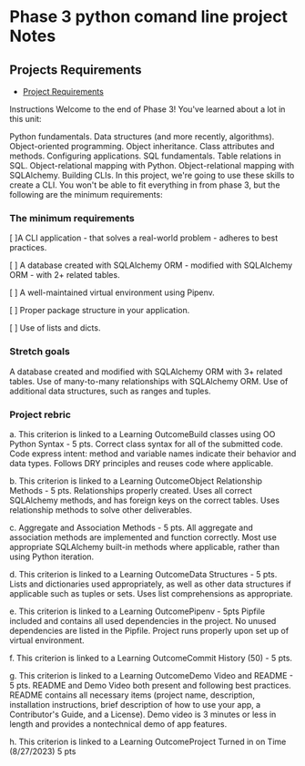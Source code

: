 # Phase 3 python comand line project Notes

## Projects Requirements
- [Project Requirements](https://my.learn.co/courses/653/pages/phase-3-project-cli?module_item_id=95439)

Instructions
Welcome to the end of Phase 3! You've learned about a lot in this unit:

Python fundamentals.
Data structures (and more recently, algorithms).
Object-oriented programming.
Object inheritance.
Class attributes and methods.
Configuring applications.
SQL fundamentals.
Table relations in SQL.
Object-relational mapping with Python.
Object-relational mapping with SQLAlchemy.
Building CLIs.
In this project, we're going to use these skills to create a CLI. You won't be able to fit everything in from phase 3, but the following are the minimum requirements:

### The minimum requirements

[ ]A CLI application 
    - that solves a real-world problem
    - adheres to best practices.

[ ] A database created with SQLAlchemy ORM
    - modified with SQLAlchemy ORM 
    - with 2+ related tables.

[ ] A well-maintained virtual environment using Pipenv.

[ ] Proper package structure in your application.

[ ] Use of lists and dicts.


### Stretch goals
A database created and modified with SQLAlchemy ORM with 3+ related tables.
Use of many-to-many relationships with SQLAlchemy ORM.
Use of additional data structures, such as ranges and tuples.

### Project rebric 
a. This criterion is linked to a Learning OutcomeBuild classes using OO Python Syntax - 5 pts.
Correct class syntax for all of the submitted code. Code express intent: method and variable names indicate their behavior and data types. Follows DRY principles and reuses code where applicable.

b. This criterion is linked to a Learning OutcomeObject Relationship Methods - 5 pts.
Relationships properly created. Uses all correct SQLAlchemy methods, and has foreign keys on the correct tables. Uses relationship methods to solve other deliverables.

c. Aggregate and Association Methods - 5 pts.
All aggregate and association methods are implemented and function correctly. Most use appropriate SQLAlchemy built-in methods where applicable, rather than using Python iteration.

d. This criterion is linked to a Learning OutcomeData Structures - 5 pts. 
Lists and dictionaries used appropriately, as well as other data structures if applicable such as tuples or sets. Uses list comprehensions as appropriate.

e. This criterion is linked to a Learning OutcomePipenv - 5pts
Pipfile included and contains all used dependencies in the project. No unused dependencies are listed in the Pipfile. Project runs properly upon set up of virtual environment.

f. This criterion is linked to a Learning OutcomeCommit History (50) - 5 pts.

g. This criterion is linked to a Learning OutcomeDemo Video and README - 5 pts. 
README and Demo Video both present and following best practices. README contains all necessary items (project name, description, installation instructions, brief description of how to use your app, a Contributor's Guide, and a License). Demo video is 3 minutes or less in length and provides a nontechnical demo of app features.

h. This criterion is linked to a Learning OutcomeProject Turned in on Time (8/27/2023) 5 pts 